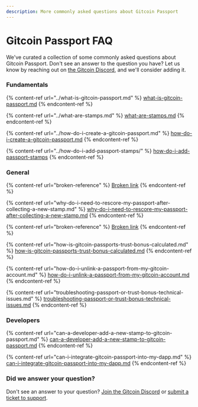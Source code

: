 ```yaml
---
description: More commonly asked questions about Gitcoin Passport
---
```


# Gitcoin Passport FAQ

We've curated a collection of some commonly asked questions about Gitcoin Passport. Don't see an answer to the question you have? Let us know by reaching out on [the Gitcoin Discord](https://discord.com/invite/b5PEjyVFXT), and we'll consider adding it.

### Fundamentals

{% content-ref url="../what-is-gitcoin-passport.md" %}
[what-is-gitcoin-passport.md](../what-is-gitcoin-passport.md)
{% endcontent-ref %}

{% content-ref url="../what-are-stamps.md" %}
[what-are-stamps.md](../what-are-stamps.md)
{% endcontent-ref %}

{% content-ref url="../how-do-i-create-a-gitcoin-passport.md" %}
[how-do-i-create-a-gitcoin-passport.md](../how-do-i-create-a-gitcoin-passport.md)
{% endcontent-ref %}

{% content-ref url="../how-do-i-add-passport-stamps/" %}
[how-do-i-add-passport-stamps](../how-do-i-add-passport-stamps/)
{% endcontent-ref %}

### General

{% content-ref url="broken-reference" %}
[Broken link](broken-reference)
{% endcontent-ref %}

{% content-ref url="why-do-i-need-to-rescore-my-passport-after-collecting-a-new-stamp.md" %}
[why-do-i-need-to-rescore-my-passport-after-collecting-a-new-stamp.md](why-do-i-need-to-rescore-my-passport-after-collecting-a-new-stamp.md)
{% endcontent-ref %}

{% content-ref url="broken-reference" %}
[Broken link](broken-reference)
{% endcontent-ref %}

{% content-ref url="how-is-gitcoin-passports-trust-bonus-calculated.md" %}
[how-is-gitcoin-passports-trust-bonus-calculated.md](how-is-gitcoin-passports-trust-bonus-calculated.md)
{% endcontent-ref %}

{% content-ref url="how-do-i-unlink-a-passport-from-my-gitcoin-account.md" %}
[how-do-i-unlink-a-passport-from-my-gitcoin-account.md](how-do-i-unlink-a-passport-from-my-gitcoin-account.md)
{% endcontent-ref %}

{% content-ref url="troubleshooting-passport-or-trust-bonus-technical-issues.md" %}
[troubleshooting-passport-or-trust-bonus-technical-issues.md](troubleshooting-passport-or-trust-bonus-technical-issues.md)
{% endcontent-ref %}

### Developers

{% content-ref url="can-a-developer-add-a-new-stamp-to-gitcoin-passport.md" %}
[can-a-developer-add-a-new-stamp-to-gitcoin-passport.md](can-a-developer-add-a-new-stamp-to-gitcoin-passport.md)
{% endcontent-ref %}

{% content-ref url="can-i-integrate-gitcoin-passport-into-my-dapp.md" %}
[can-i-integrate-gitcoin-passport-into-my-dapp.md](can-i-integrate-gitcoin-passport-into-my-dapp.md)
{% endcontent-ref %}



### Did we answer your question?

Don't see an answer to your question? [Join the Gitcoin Discord](https://discord.gg/b5PEjyVFXT) or [submit a ticket to support](https://gitcoin.happyfox.com/new).
